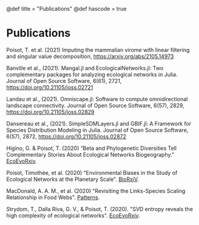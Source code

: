 @def title = "Publications"
@def hascode = true

# Publications 

Poisot, T. et al. (2021) Imputing the mammalian virome with linear filtering and singular value decomposition, https://arxiv.org/abs/2105.14973

Banville et al., (2021). Mangal.jl and EcologicalNetworks.jl: Two complementary packages for analyzing ecological networks in Julia. Journal of Open Source Software, 6(61), 2721, https://doi.org/10.21105/joss.02721

Landau et al., (2021). Omniscape.jl: Software to compute omnidirectional landscape connectivity. Journal of Open Source Software, 6(57), 2829, https://doi.org/10.21105/joss.02829

Dansereau et al., (2021). SimpleSDMLayers.jl and GBIF.jl: A Framework for Species Distribution Modeling in Julia. Journal of Open Source Software, 6(57), 2872, https://doi.org/10.21105/joss.02872

Higino, G. & Poisot, T. (2020) “Beta and Phylogenetic Diversities Tell Complementary Stories About Ecological Networks Biogeography.” [EcoEvoRxiv](https://dx.doi.org/10.32942/osf.io/zsnj4).

Poisot, Timothée, et al. (2020) "Environmental Biases in the Study of Ecological Networks at the Planetary Scale". [BioRxiV](http://dx.doi.org/10.1101/2020.01.27.921429).

MacDonald, A. A. M., et al. (2020) "Revisiting the Links-Species Scaling Relationship in Food Webs". [Patterns](https://www.sciencedirect.com/science/article/pii/S2666389920301070).

Strydom, T., Dalla Riva, G. V., & Poisot, T. (2020). "SVD entropy reveals the high complexity of ecological networks". [EcoEvoRxiv](https://doi.org/10.32942/osf.io/q9v85).
